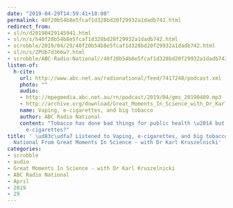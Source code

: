 ```yaml
---
date: "2019-04-29T14:59:41+10:00"
permalink: 40f20b54b8e5fcaf1d328bd20f29932a1dadb742.html
redirect_from:
- sl/n/d20190429145941.html
- sl/n/s/h40f20b54b8e5fcaf1d328bd20f29932a1dadb742.html
- scrobble/2019/04/29/40f20b54b8e5fcaf1d328bd20f29932a1dadb742.html
- sl/n/s/ZPUb7d366w7.html
- scrobble/ABC-Radio-National//40f20b54b8e5fcaf1d328bd20f29932a1dadb742.html
listen-of:
  h-cite:
    url: http://www.abc.net.au/radionational/feed/7417248/podcast.xml
    photo: ""
    audio:
    - http://mpegmedia.abc.net.au/rn/podcast/2019/04/gms_20190409.mp3
    - http://archive.org/download/Great_Moments_In_Science_with_Dr_Karl_Kruszelnicki-Podcast-by-ABC_Radio_National/Vaping_ecigarettes_and_big_tobacco.mp3
    name: Vaping, e-cigarettes, and big tobacco
    author: ABC Radio National
    content: "Tobacco has done bad things for public health \u2014 but what about
      e-cigarettes?"
title: ' \ud83c\udfa7 Listened to Vaping, e-cigarettes, and big tobacco by ABC Radio
  National From Great Moments In Science - with Dr Karl Kruszelnicki'
categories:
- scrobble
- audio
- Great Moments In Science - with Dr Karl Kruszelnicki
- ABC Radio National
- April
- 2019
- 29
---
```

